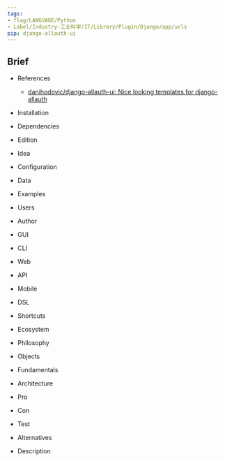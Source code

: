 ```yaml
---
tags:
- flag/LANGUAGE/Python
- Label/Industry-工业科学/IT/Library/Plugin/Django/app/urls
pip: django-allauth-ui
---
```


## Brief

- References
    - [danihodovic/django-allauth-ui: Nice looking templates for django-allauth](https://github.com/danihodovic/django-allauth-ui/)

- Installation

- Dependencies

- Edition

- Idea

- Configuration

- Data

- Examples

- Users

- Author

- GUI

- CLI

- Web

- API

- Mobile

- DSL

- Shortcuts

- Ecosystem

- Philosophy

- Objects

- Fundamentals

- Architecture

- Pro

- Con

- Test

- Alternatives

- Description
